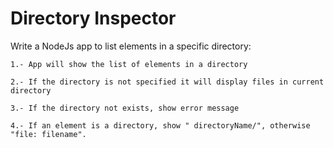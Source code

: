 # Directory Inspector

Write a NodeJs app to list elements in a specific directory:

    1.- App will show the list of elements in a directory

    2.- If the directory is not specified it will display files in current directory

    3.- If the directory not exists, show error message
    
    4.- If an element is a directory, show " directoryName/", otherwise "file: filename".
